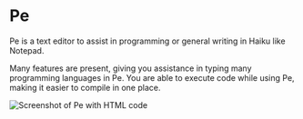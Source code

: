 Pe
==

Pe is a text editor to assist in programming or general writing in Haiku like Notepad.

Many features are present, giving you assistance in typing many programming languages in Pe. 
You are able to execute code while using Pe, making it easier to compile in one place. 

![Screenshot of Pe with HTML code](http://i66.tinypic.com/s5l5hz.png)

